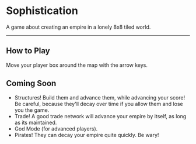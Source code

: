 # Sophistication

A game about creating an empire in a lonely 8x8 tiled world. 

---

## How to Play

Move your player box around the map with the arrow keys.

## Coming Soon

- Structures! Build them and advance them, while advancing your score! Be careful, because they'll decay over time if you allow them and lose you the game.
- Trade! A good trade network will advance your empire by itself, as long as its maintained.
- God Mode (for advanced players).
- Pirates! They can decay your empire quite quickly. Be wary!